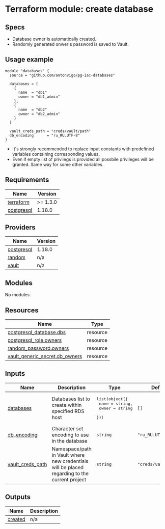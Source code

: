 # Terraform module: create database
## Specs
* Database owner is automatically created. 
* Randomly generated onwer's password is saved to Vault.

## Usage example
```
module "databases" {
  source = "github.com/antonvigo/pg-iac-databases"

  databases = [
    {
      name  = "db1"
      owner = "db1_admin"
    },
    {
      name  = "db2"
      owner = "db2_admin"
    }
  ]

  vault_creds_path = "creds/vault/path"
  db_encoding      = "ru_RU.UTF-8"
}
```
* It's strongly recommended to replace input constants with predefined variables containing corresponding values.
* Even if empty list of privilegs is provided all possbile privileges will be granted. Same way for some other variables.



<!-- BEGINNING OF PRE-COMMIT-TERRAFORM DOCS HOOK -->
## Requirements

| Name | Version |
|------|---------|
| <a name="requirement_terraform"></a> [terraform](#requirement\_terraform) | >= 1.3.0 |
| <a name="requirement_postgresql"></a> [postgresql](#requirement\_postgresql) | 1.18.0 |

## Providers

| Name | Version |
|------|---------|
| <a name="provider_postgresql"></a> [postgresql](#provider\_postgresql) | 1.18.0 |
| <a name="provider_random"></a> [random](#provider\_random) | n/a |
| <a name="provider_vault"></a> [vault](#provider\_vault) | n/a |

## Modules

No modules.

## Resources

| Name | Type |
|------|------|
| [postgresql_database.dbs](https://registry.terraform.io/providers/cyrilgdn/postgresql/1.18.0/docs/resources/database) | resource |
| [postgresql_role.owners](https://registry.terraform.io/providers/cyrilgdn/postgresql/1.18.0/docs/resources/role) | resource |
| [random_password.owners](https://registry.terraform.io/providers/hashicorp/random/latest/docs/resources/password) | resource |
| [vault_generic_secret.db_owners](https://registry.terraform.io/providers/hashicorp/vault/latest/docs/resources/generic_secret) | resource |

## Inputs

| Name | Description | Type | Default | Required |
|------|-------------|------|---------|:--------:|
| <a name="input_databases"></a> [databases](#input\_databases) | Databases list to create within specified RDS host | <pre>list(object({<br>    name  = string,<br>    owner = string<br>  }))</pre> | `[]` | no |
| <a name="input_db_encoding"></a> [db\_encoding](#input\_db\_encoding) | Character set encoding to use in the database | `string` | `"ru_RU.UTF-8"` | no |
| <a name="input_vault_creds_path"></a> [vault\_creds\_path](#input\_vault\_creds\_path) | Namespace/path in Vault where new credentials will be placed regarding to the current project | `string` | `"creds/vault/path"` | no |

## Outputs

| Name | Description |
|------|-------------|
| <a name="output_created"></a> [created](#output\_created) | n/a |
<!-- END OF PRE-COMMIT-TERRAFORM DOCS HOOK -->